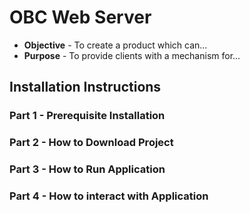 # OBC Web Server
* **Objective** - To create a product which can...
* **Purpose** - To provide clients with a mechanism for...

## Installation Instructions

### Part 1 - Prerequisite Installation

### Part 2 - How to Download Project

### Part 3 - How to Run Application

### Part 4 - How to interact with Application
